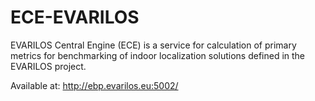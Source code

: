 # ECE-EVARILOS
EVARILOS Central Engine (ECE) is a service for calculation of primary metrics for benchmarking of indoor localization solutions defined in the EVARILOS project.

Available at: http://ebp.evarilos.eu:5002/ 
